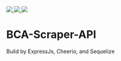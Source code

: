 <a href="">
  <img src="https://img.shields.io/badge/Endpoint-Done-brightgreen">
</a>
<a href="">
  <img src="https://img.shields.io/badge/Validation-On%20Progress-yellow">
</a>
<a href="">
  <img src="https://img.shields.io/badge/Unit%20Test-Not%20yet-red">
</a>

# BCA-Scraper-API
Build by ExpressJs, Cheerio, and Sequelize
